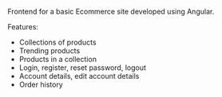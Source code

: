 Frontend for a basic Ecommerce site developed using Angular.
<br />

Features:
- Collections of products
- Trending products
- Products in a collection
- Login, register, reset password, logout
- Account details, edit account details
- Order history
